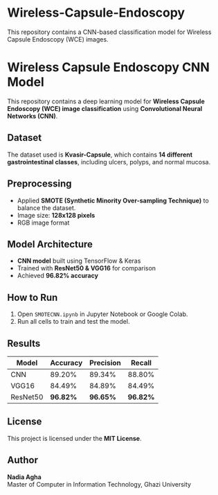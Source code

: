 # Wireless-Capsule-Endoscopy
This repository contains a CNN-based classification model for Wireless Capsule Endoscopy (WCE) images.  
# Wireless Capsule Endoscopy CNN Model  
This repository contains a deep learning model for **Wireless Capsule Endoscopy (WCE) image classification** using **Convolutional Neural Networks (CNN)**.  

## Dataset  
The dataset used is **Kvasir-Capsule**, which contains **14 different gastrointestinal classes**, including ulcers, polyps, and normal mucosa.  

## Preprocessing  
- Applied **SMOTE (Synthetic Minority Over-sampling Technique)** to balance the dataset.  
- Image size: **128x128 pixels**  
- RGB image format  

## Model Architecture  
- **CNN model** built using TensorFlow & Keras  
- Trained with **ResNet50 & VGG16** for comparison  
- Achieved **96.82% accuracy**  

## How to Run  
1. Open `SMOTECNN.ipynb` in Jupyter Notebook or Google Colab.  
2. Run all cells to train and test the model.  

## Results  
| Model    | Accuracy | Precision | Recall |  
|----------|---------|-----------|--------|  
| CNN      | 89.20%  | 89.34%    | 88.80% |  
| VGG16    | 84.49%  | 84.89%    | 84.49% |  
| ResNet50 | **96.82%** | **96.65%** | **96.82%** |  

## License  
This project is licensed under the **MIT License**.  

## Author  
**Nadia Agha**  
Master of Computer in Information Technology, Ghazi University  
